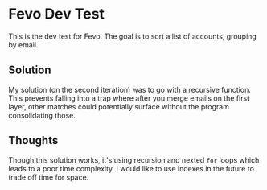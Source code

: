 # Fevo Dev Test

This is the dev test for Fevo. The goal is to sort a list of accounts, grouping by email.

## Solution

My solution (on the second iteration) was to go with a recursive function. This prevents falling into a trap where after you merge emails on the first layer, other matches could potentially surface without the program consolidating those.

## Thoughts

Though this solution works, it's using recursion and nexted `for` loops which leads to a poor time complexity. I would like to use indexes in the future to trade off time for space.
